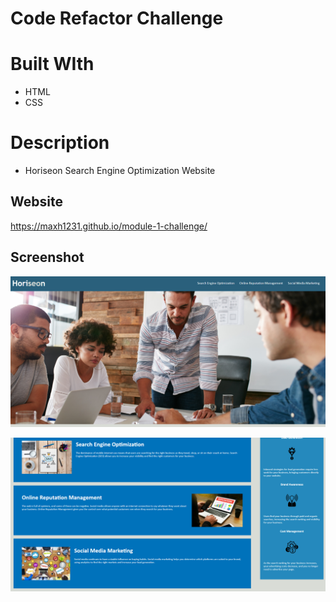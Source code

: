 # Code Refactor Challenge

# Built WIth
* HTML
* CSS

# Description
* Horiseon Search Engine Optimization Website

## Website
https://maxh1231.github.io/module-1-challenge/

## Screenshot
![Image of application](assets/images/applicationscreenshot1.png)

![Image of application](assets/images/applicationscreenshot2.png)